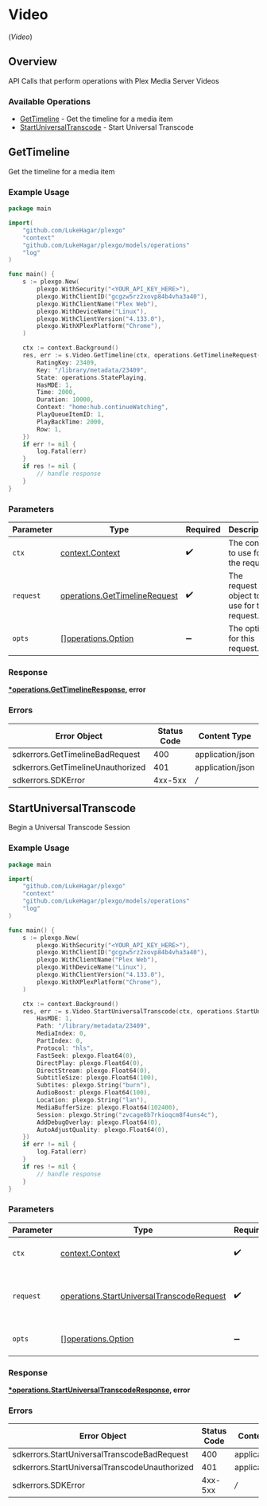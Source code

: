 # Video
(*Video*)

## Overview

API Calls that perform operations with Plex Media Server Videos


### Available Operations

* [GetTimeline](#gettimeline) - Get the timeline for a media item
* [StartUniversalTranscode](#startuniversaltranscode) - Start Universal Transcode

## GetTimeline

Get the timeline for a media item

### Example Usage

```go
package main

import(
	"github.com/LukeHagar/plexgo"
	"context"
	"github.com/LukeHagar/plexgo/models/operations"
	"log"
)

func main() {
    s := plexgo.New(
        plexgo.WithSecurity("<YOUR_API_KEY_HERE>"),
        plexgo.WithClientID("gcgzw5rz2xovp84b4vha3a40"),
        plexgo.WithClientName("Plex Web"),
        plexgo.WithDeviceName("Linux"),
        plexgo.WithClientVersion("4.133.0"),
        plexgo.WithXPlexPlatform("Chrome"),
    )

    ctx := context.Background()
    res, err := s.Video.GetTimeline(ctx, operations.GetTimelineRequest{
        RatingKey: 23409,
        Key: "/library/metadata/23409",
        State: operations.StatePlaying,
        HasMDE: 1,
        Time: 2000,
        Duration: 10000,
        Context: "home:hub.continueWatching",
        PlayQueueItemID: 1,
        PlayBackTime: 2000,
        Row: 1,
    })
    if err != nil {
        log.Fatal(err)
    }
    if res != nil {
        // handle response
    }
}
```

### Parameters

| Parameter                                                                      | Type                                                                           | Required                                                                       | Description                                                                    |
| ------------------------------------------------------------------------------ | ------------------------------------------------------------------------------ | ------------------------------------------------------------------------------ | ------------------------------------------------------------------------------ |
| `ctx`                                                                          | [context.Context](https://pkg.go.dev/context#Context)                          | :heavy_check_mark:                                                             | The context to use for the request.                                            |
| `request`                                                                      | [operations.GetTimelineRequest](../../models/operations/gettimelinerequest.md) | :heavy_check_mark:                                                             | The request object to use for the request.                                     |
| `opts`                                                                         | [][operations.Option](../../models/operations/option.md)                       | :heavy_minus_sign:                                                             | The options for this request.                                                  |

### Response

**[*operations.GetTimelineResponse](../../models/operations/gettimelineresponse.md), error**

### Errors

| Error Object                      | Status Code                       | Content Type                      |
| --------------------------------- | --------------------------------- | --------------------------------- |
| sdkerrors.GetTimelineBadRequest   | 400                               | application/json                  |
| sdkerrors.GetTimelineUnauthorized | 401                               | application/json                  |
| sdkerrors.SDKError                | 4xx-5xx                           | */*                               |


## StartUniversalTranscode

Begin a Universal Transcode Session

### Example Usage

```go
package main

import(
	"github.com/LukeHagar/plexgo"
	"context"
	"github.com/LukeHagar/plexgo/models/operations"
	"log"
)

func main() {
    s := plexgo.New(
        plexgo.WithSecurity("<YOUR_API_KEY_HERE>"),
        plexgo.WithClientID("gcgzw5rz2xovp84b4vha3a40"),
        plexgo.WithClientName("Plex Web"),
        plexgo.WithDeviceName("Linux"),
        plexgo.WithClientVersion("4.133.0"),
        plexgo.WithXPlexPlatform("Chrome"),
    )

    ctx := context.Background()
    res, err := s.Video.StartUniversalTranscode(ctx, operations.StartUniversalTranscodeRequest{
        HasMDE: 1,
        Path: "/library/metadata/23409",
        MediaIndex: 0,
        PartIndex: 0,
        Protocol: "hls",
        FastSeek: plexgo.Float64(0),
        DirectPlay: plexgo.Float64(0),
        DirectStream: plexgo.Float64(0),
        SubtitleSize: plexgo.Float64(100),
        Subtites: plexgo.String("burn"),
        AudioBoost: plexgo.Float64(100),
        Location: plexgo.String("lan"),
        MediaBufferSize: plexgo.Float64(102400),
        Session: plexgo.String("zvcage8b7rkioqcm8f4uns4c"),
        AddDebugOverlay: plexgo.Float64(0),
        AutoAdjustQuality: plexgo.Float64(0),
    })
    if err != nil {
        log.Fatal(err)
    }
    if res != nil {
        // handle response
    }
}
```

### Parameters

| Parameter                                                                                              | Type                                                                                                   | Required                                                                                               | Description                                                                                            |
| ------------------------------------------------------------------------------------------------------ | ------------------------------------------------------------------------------------------------------ | ------------------------------------------------------------------------------------------------------ | ------------------------------------------------------------------------------------------------------ |
| `ctx`                                                                                                  | [context.Context](https://pkg.go.dev/context#Context)                                                  | :heavy_check_mark:                                                                                     | The context to use for the request.                                                                    |
| `request`                                                                                              | [operations.StartUniversalTranscodeRequest](../../models/operations/startuniversaltranscoderequest.md) | :heavy_check_mark:                                                                                     | The request object to use for the request.                                                             |
| `opts`                                                                                                 | [][operations.Option](../../models/operations/option.md)                                               | :heavy_minus_sign:                                                                                     | The options for this request.                                                                          |

### Response

**[*operations.StartUniversalTranscodeResponse](../../models/operations/startuniversaltranscoderesponse.md), error**

### Errors

| Error Object                                  | Status Code                                   | Content Type                                  |
| --------------------------------------------- | --------------------------------------------- | --------------------------------------------- |
| sdkerrors.StartUniversalTranscodeBadRequest   | 400                                           | application/json                              |
| sdkerrors.StartUniversalTranscodeUnauthorized | 401                                           | application/json                              |
| sdkerrors.SDKError                            | 4xx-5xx                                       | */*                                           |
